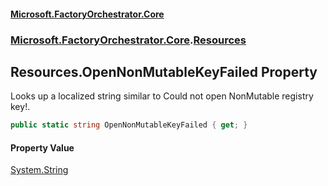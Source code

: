 #### [Microsoft.FactoryOrchestrator.Core](./Microsoft-FactoryOrchestrator-Core.md 'Microsoft.FactoryOrchestrator.Core')
### [Microsoft.FactoryOrchestrator.Core](./Microsoft-FactoryOrchestrator-Core.md 'Microsoft.FactoryOrchestrator.Core').[Resources](./Microsoft-FactoryOrchestrator-Core-Resources.md 'Microsoft.FactoryOrchestrator.Core.Resources')
## Resources.OpenNonMutableKeyFailed Property
Looks up a localized string similar to Could not open NonMutable registry key!.  
```csharp
public static string OpenNonMutableKeyFailed { get; }
```
#### Property Value
[System.String](https://docs.microsoft.com/en-us/dotnet/api/System.String 'System.String')  
